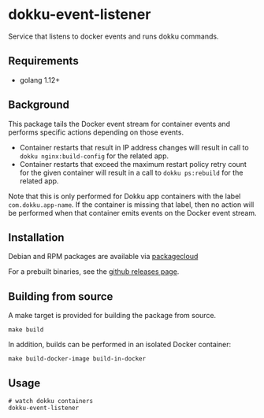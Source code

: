 # dokku-event-listener

Service that listens to docker events and runs dokku commands.

## Requirements

- golang 1.12+

## Background

This package tails the Docker event stream for container events and performs specific actions depending on those events.

- Container restarts that result in IP address changes will result in call to `dokku nginx:build-config` for the related app.
- Container restarts that exceed the maximum restart policy retry count for the given container will result in a call to `dokku ps:rebuild` for the related app.

Note that this is only performed for Dokku app containers with the label `com.dokku.app-name`. If the container is missing that label, then no action will be performed when that container emits events on the Docker event stream.

## Installation

Debian and RPM packages are available via [packagecloud](https://packagecloud.io/dokku/dokku)

For a prebuilt binaries, see the [github releases page](https://github.com/dokku/dokku-event-listener/releases).

## Building from source

A make target is provided for building the package from source.

```shell
make build
```

In addition, builds can be performed in an isolated Docker container:

```shell
make build-docker-image build-in-docker
```

## Usage

```shell
# watch dokku containers
dokku-event-listener
```
